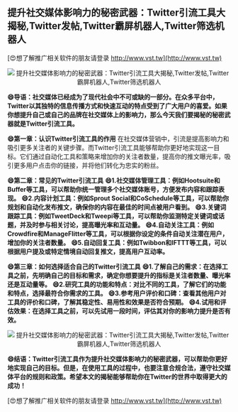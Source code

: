 ## **提升社交媒体影响力的秘密武器：Twitter引流工具大揭秘,Twitter发帖,Twitter霸屏机器人,Twitter筛选机器人**

[😍想了解推广相关软件的朋友请登录 http://www.vst.tw](http://www.vst.tw)

 <center><img src="https://vst.tw/MP4/tuiguang/png/2.png" alt="提升社交媒体影响力的秘密武器：Twitter引流工具大揭秘,Twitter发帖,Twitter霸屏机器人,Twitter筛选机器人"></center>

**😄导语：社交媒体已经成为了现代社会中不可或缺的一部分。在众多平台中，Twitter以其独特的信息传播方式和快速互动的特点受到了广大用户的喜爱。如果你想提升自己或自己的品牌在社交媒体上的影响力，那么今天我们要揭秘的秘密武器就是Twitter引流工具。**

**😄第一章：认识Twitter引流工具的作用**
在社交媒体营销中，引流是提高影响力和吸引更多关注者的关键步骤。而Twitter引流工具能够帮助你更好地实现这一目标。它们通过自动化工具和策略来增加你的关注者数量，提高你的推文曝光率，吸引更多用户点击你的链接，并将他们转化为忠实的粉丝。

**😄第二章：常见的Twitter引流工具**
**😄1.社交媒体管理工具：例如Hootsuite和Buffer等工具，可以帮助你统一管理多个社交媒体账号，方便发布内容和跟踪表现。**
**😄2.内容计划工具：例如Sprout Social和CoSchedule等工具，可以帮助你规划和自动化发布推文，确保你的内容在最佳的时间点被用户看到。**
**😄3.关键词跟踪工具：例如TweetDeck和Tweepi等工具，可以帮助你监测特定关键词或话题，并及时参与相关讨论，提高曝光率和互动量。**
**😄4.自动关注工具：例如Crowdfire和ManageFlitter等工具，可以根据你设定的条件自动关注潜在用户，增加你的关注者数量。**
**😄5.自动回复工具：例如Twibbon和IFTTT等工具，可以根据用户提及或特定情境自动回复推文，提高用户互动率。**

**😄第三章：如何选择适合自己的Twitter引流工具**
**😄1.了解自己的需求：在选择工具之前，先明确自己的目标和需求，确定你想要提升的指标是关注者数量、曝光率还是互动量等。**
**😄2.研究工具的功能和特点：对比不同的工具，了解它们的功能和特点，选择最符合你需求的工具。**
**😄3.参考用户评价和口碑：查看其他用户对工具的评价和口碑，了解其稳定性、易用性和效果是否符合预期。**
**😄4.试用和评估效果：在选择工具之前，可以先试用一段时间，评估其对你的影响力提升是否有效。**

 <center><img src="https://vst.tw/MP4/tuiguang/png/8.png" alt="提升社交媒体影响力的秘密武器：Twitter引流工具大揭秘,Twitter发帖,Twitter霸屏机器人,Twitter筛选机器人"></center>

**😄结语：Twitter引流工具作为提升社交媒体影响力的秘密武器，可以帮助你更好地实现自己的目标。但是，在使用工具的过程中，也要注意合规合法，遵守社交媒体平台的规则和政策。希望本文的揭秘能够帮助你在Twitter的世界中取得更大的成功！**

[😍想了解推广相关软件的朋友请登录 http://www.vst.tw](http://www.vst.tw)



